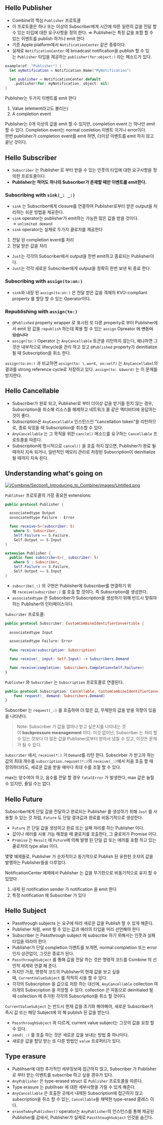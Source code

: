 ## Hello Publisher

- Combine의 핵심 `Publisher` 프로토콜
- 이 프로토콜은 하나 또는 이상의 Subscriber에게 시간에 따른 일련의 값을 전달 할 수 있는 타입에 대한 요구사항을 정의 한다. ⇒ Publisher는 특정 값을 포함 할 수 있는 이벤트를 publish 하거나 emit 한다
- 기존 Apple platform에서 `NotificationCenter` 같은 종류이다.
- 실제로 `NotificationCenter` 에 broadcast notification을 publish 할 수 있는 `Publisher` 타입을 제공하는 `publisher(for:object:)` 라는 메소드가 있다.

```swift
example(of: "Publisher") {
  let myNotification = Notification.Name("MyNotification")

  let publisher = NotificationCenter.default
    .publisher(for: myNotification, object: nil)
}
```

Publisher는 두가지 이벤트를 emit 한다

1. Value (element라고도 불리는)
2. A completion event

Publisher는 0개 이상의 값을 emit 할 수 있지만, completion event 는 하나만 emit 할 수 있다.
Completion event는 normal comletion 이벤트 이거나 error이다.\
한번 publisher가 completion event를 emit 하면, 더이상 이벤트를 emit 하지 않고 끝난 것이다.
## Hello Subscriber

- `Subscriber` 는 Publisher 로 부터 받을 수 있는 인풋의 타입에 대한 요구사항을 정의한 프로토콜이다.
- **Publisher는 적어도 하나의 Subscriber가 존재할 때만 이벤트를 emit한다.**
### Subscribing with `sink(_: _:)`

- `sink` 는 Subscriber에게 closure를 연결하여 Publisher로부터 받은 output을 처리하는 쉬운 방법을 제공한다.
- `sink` operator는 publisher가 emit하는 가능한 많은 값을 받을 것이다. → `unlimited demand`
- `sink` operator는 실제로 두가지 클로저를 제공한다

1. 전달 된 completion event를 처리
2. 전달 받은 값을 처리

- `Just`는 각각의 Subscriber에서 output을 한번 emit하고 종료되는 Publisher이다.
- `Just`는 각각 새로운 Subscriber에게 output을 정확히 한번 보낸 뒤 종료 한다.
### Subscribing with `assign(to:on:)`

- `sink`와 내장 된 `assign(to:on:)` 은 전달 받은 값을 객체의 KVO-compliant property 를 할당 할 수 있는 Operator이다.
### Republishing with `assign(to:)`

- `@Published` property wrapper 로 표시된 또 다른 property로 부터 Publisher에서 emit 된 값을 `republish` 하는데 확용 할 수 있는 `assign` Opreator 에 ~~변동이 있습니다~~
- `assign(to:)` Operator 는 `AnyCancellable` 토큰을 리턴하지 않는다, 왜냐하면 그것은 내부적으로 lifecycle을 관리 하고 있고 `@Published` property가 deinitialize 될 때 Subscription을 취소 한다.

`assign(to:on:)` 과 비교하면 `assign(to: \.word, on:self)` 는 `AnyCancellabel`의 결과를 strong reference cycle로 저장하고 있다. `assign(to: &$word)` 는 이 문제를 방지한다.
## Hello Cancellable

- Subscriber가 완료 되고, Publisher로 부터 더이상 값을 받기를 원치 않는 경우, Subscription을 취소해 리소스를 해제하고 네트워크 콜 같은 액티비티에 응답하는 것이 좋다.
- Subscription은 `AnyCancellable` 인스턴스인 "cancellation token"을 리턴하므로, 종료 되었을 때 Subscription을 취소할 수 있다.
- `AnyCancellable` 는 그 목적을 위한 `cancle()` 메소드를 요구하는 `Cancellable` 프로토콜을 따른다.
- Subscription에 명시적으로 `cancel()` 을 호출 하지 않으면, Publisher가 완료 될 때까지 지속 되거나, 일반적인 메모리 관리로 저장된 Subscription이 deinitialize 될 때까지 지속 된다.
## Understanding what's going on

[![/Combine/Section1_Introducing_to_Combine/images/Untitled.png](https://github.com/HARlBO/Combine/raw/main/Combine/Section1_Introducing_to_Combine/images/Untitled.png)](https://github.com/HARlBO/Combine/blob/main/Combine/Section1_Introducing_to_Combine/images/Untitled.png)

`Publihser` 프로토콜의 가장 중요한 extensions:

```swift
public protocol Publisher {

  associatedtype Output
  associatedtype Failure : Error

  func receive<S>(subscriber: S)
    where S: Subscriber,
    Self.Failure == S.Failure,
    Self.Output == S.Input
}

extension Publisher {
  public func subscribe<S>(_ subscriber: S)
    where S : Subscriber,
    Self.Failure == S.Failure,
    Self.Output == S.Input
}
```

- `subscribe(_:)` 의 구현은 Publisher에 Subscriber를 연결하기 위해 `receive(subscriber:)` 를 호출 할 것이다. 즉 Subscription을 생성한다.
- `associatedtype` 은 Subscriber가 Subscription을 생성하기 위해 반드시 맞춰야 하는 Publisher의 인터페이스이다.

`Subscriber` 프로토콜:  

```swift
public protocol Subscriber: CustomCombineIdentifierConvertible {
  
  associatedtype Input

  associatedtype Failure: Error
  
  func receive(subscription: Subscription)

  func receive(_ input: Self.Input) -> Subscribers.Demand

  func receive(completion: Subscribers.Completion<Self.Failure>)
}
```

`Publisher` 와 `Subscriber` 는 `Subscription` 프로토콜로 연결된다.

```swift
public protocol Subscription: Cancellable, CustomCombineIdentifierConvertible {
    func request(_ demand: Subscribers.Demand)
}
```

Subscriber 는 `request(_:)` 를 호출하여 더 많은 값, 무제한의 값을 받을 의향이 있음을 나타낸다.

> Note: Subscriber 가 값을 얼마나 받고 싶은지를 나타내는 것이 **backpressure meanagement** 이다. 이것 없이난, Subscriber 는 처리 할 수 있는 것보다 더 많은 값을 Publisher로부터 받아서 넘칠 수 있고, 이것은 문제가 될 수 있다.

`Subscriber` 에서, `receive(*:)` 가 `Demand`를 리턴 한다. Subscirber 가 받고자 하는 값의 최대 개수를 `subscription.requset(*:)`의 `receive(_:)`에서 처음 호출 할 때 정의하더라도, 새로운 값을 받을 때마다 최대 수를 조절 할 수 있다.

max는 양수여야 하고, 음수를 전달 할 경우 `fatalError` 가 발생한다, max 값은 늘릴 수 있지만, 줄일 수는 없다.
## Hello Future

Subscriber에게 단일 값을 전달하고 완료되는 Publisher 를 생성하기 위해 `Just` 를 사용할 수 있는 것 처럼, `Future` 도 단일 결과값과 완료를 비동기적으로 생성한다.

- `Future` 은 단일 값을 생성하고 완료 또는 실패 처리를 하는 Publisher 이다.
- 값이나 에러를 사용 가능 해졌을 때 클로저를 호출한다, 그 클로저가 Promise 이다.
- `Promise` 는 `Result` 에 `Future`에 의해 발행 된 단일 값 또는 에러를 포함 하고 있는 클로저의 type alias 이다.

몇몇 예제들로, Publisher 가 순차적이고 동기적으로 Publish 된 유한한 숫자의 값을 발행하는 Publisher들을 다루었다.

NotificationCenter 예제에서 Publisher 는 값을 무기한으로 비동기적으로 유지 할 수 있었다

1. 내제 된 notification sender 가 notification 을 emit 한다
2. 특정 notification 에 Subscriber 가 있다
## Hello Subject

- Passthrough subjects 는 요구에 따라 새로운 값을 Publish 할 수 있게 해준다.
- Publisher 처럼, emit 할 수 있는 값과 에러의 타입을 미리 선언해야 한다
- Subscriber 는 Passthrough subject 에 subscribe 하기 위해서는 인풋과 실패 타입을 따라야 한다.
- Publisher가 단일 completion 이벤트를 보개면, normal completion 또는 error 인지 상관없이, 그것은 종료가 된다.
- `PassthroughSubject` 를 통해 값을 전달 하는 것은 명령적 코드를 Combine 의 선언적 세계와 연결 해 준다.
- 하지만 가끔, 명령적 코드의 Publisher의 현재 값을 보고 싶을때, `CurrentValueSubject` 를 적적히 사용 할 수 있다.
- 각각의 Subscription 을 값으로 저장 하는 대신에, `AnyCancellable` collection 여러개의 Subscription 을 저장할 수 있다. collection 은 자동으로 deinitialed 될 때 collection 에 추가된 각각의 Subscription을 취소 할 것이다.

`CurrentValueSubject` 는 반드시 현재 값을 초기화 해야해야, 새로운 Subscriber가 즉시 값 또는 해당 Subject에 의 해 publish 된 값을 받는다.

- `PassthroughSubject` 와 다르게, current value subject는 그것의 값을 요청 할 수 있다.
- `send(_:)` 를 호출 하는 것은 새로운 값을 보내는 방법 중 하나이다.
- 새로운 값을 할당 받는 또 다른 방법인 `value` 프로퍼티가 있다.

## Type erasure

- Publihser에 대한 추가적인 세부정보에 접근하지 않고, Subscriber 가 Publisher 로 부터 받는 이벤트를 subscribe 하고 싶을 경우가 있다.
- `AnyPublisher` 은 type-erased struct 로 `Publisher` 프로토콜을 따른다.
- Type erasure 는 publihser 에 대한 세부사항을 가릴 수 있게 해준다.
- `AnyCancellable` 은 호출한 곳에서 내제된 Subscription에 접근하지 않고 subscription을 취소 할 수 있는, `Cancellable`을 채택한 type-eraed 클래스 이다.
- `eraseToAnyPublisher()` operator는 `AnyPublisher`의 인스턴스를 통해 제공된 Publisher를 감싸서, Publisher가 실제로 `PassthtoughSubject` 인것을 숨긴다.